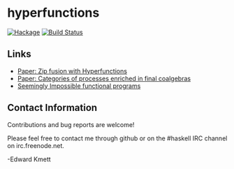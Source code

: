 hyperfunctions
==============

[![Hackage](https://img.shields.io/hackage/v/hyperfunctions.svg)](https://hackage.haskell.org/package/hyperfunctions) [![Build Status](https://secure.travis-ci.org/ekmett/hyperfunctions.svg?branch=master)](http://travis-ci.org/ekmett/hyperfunctions)

Links
------

- [Paper: Zip fusion with Hyperfunctions](http://citeseerx.ist.psu.edu/viewdoc/download?doi=10.1.1.36.4961&rep=rep1&type=pdf)
- [Paper: Categories of processes enriched in final coalgebras](https://link.springer.com/chapter/10.1007/3-540-45315-6_20)
- [Seemingly Impossible functional programs](http://math.andrej.com/2007/09/28/seemingly-impossible-functional-programs/)

Contact Information
-------------------

Contributions and bug reports are welcome!

Please feel free to contact me through github or on the #haskell IRC channel on irc.freenode.net.

-Edward Kmett
